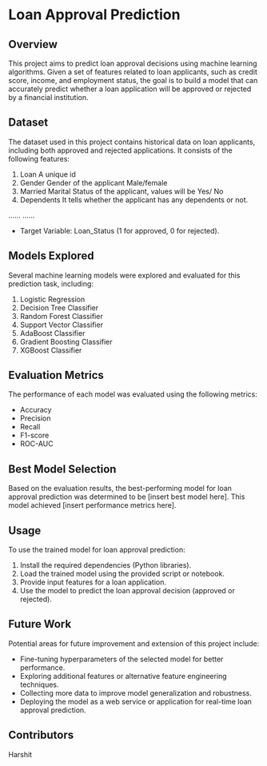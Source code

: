 # Loan Approval Prediction

## Overview
This project aims to predict loan approval decisions using machine learning algorithms. Given a set of features related to loan applicants, such as credit score, income, and employment status, the goal is to build a model that can accurately predict whether a loan application will be approved or rejected by a financial institution.

## Dataset
The dataset used in this project contains historical data on loan applicants, including both approved and rejected applications. It consists of the following features:

1. Loan	       A unique id 
2. Gender	   Gender of the applicant Male/female
3. Married	   Marital Status of the applicant, values will be Yes/ No
4. Dependents  It tells whether the applicant has any dependents or not.

......
......
- Target Variable: Loan_Status (1 for approved, 0 for rejected).

## Models Explored
Several machine learning models were explored and evaluated for this prediction task, including:

1. Logistic Regression
2. Decision Tree Classifier
3. Random Forest Classifier
4. Support Vector Classifier
5. AdaBoost Classifier
6. Gradient Boosting Classifier
7. XGBoost Classifier

## Evaluation Metrics
The performance of each model was evaluated using the following metrics:

- Accuracy
- Precision
- Recall
- F1-score
- ROC-AUC

## Best Model Selection
Based on the evaluation results, the best-performing model for loan approval prediction was determined to be [insert best model here]. This model achieved [insert performance metrics here].

## Usage
To use the trained model for loan approval prediction:

1. Install the required dependencies (Python libraries).
2. Load the trained model using the provided script or notebook.
3. Provide input features for a loan application.
4. Use the model to predict the loan approval decision (approved or rejected).

## Future Work
Potential areas for future improvement and extension of this project include:

- Fine-tuning hyperparameters of the selected model for better performance.
- Exploring additional features or alternative feature engineering techniques.
- Collecting more data to improve model generalization and robustness.
- Deploying the model as a web service or application for real-time loan approval prediction.

## Contributors
Harshit


